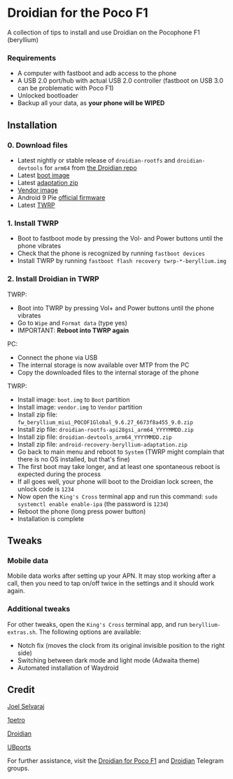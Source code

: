 # Droidian for the Poco F1
A collection of tips to install and use Droidian on the Pocophone F1 (beryllium)

### Requirements
- A computer with fastboot and adb access to the phone
- A USB 2.0 port/hub with actual USB 2.0 controller (fastboot on USB 3.0 can be problematic with Poco F1)
- Unlocked bootloader
- Backup all your data, as **your phone will be WIPED**

## Installation
### 0. Download files
- Latest nightly or stable release of `droidian-rootfs` and `droidian-devtools` for `arm64` from [the Droidian repo](https://github.com/droidian-images/rootfs-api28gsi-all/releases)
- Latest [boot image](https://github.com/Unofficial-droidian-for-pocof1/linux_android_xiaomi_beryllium/releases)
- Latest [adaptation zip](https://github.com/Unofficial-droidian-for-pocof1/android-recovery-beryllium-adaptation/releases)
- [Vendor image](https://github.com/ubports-beryllium/artifacts/releases/download/v3/vendor.img)
- Android 9 Pie [official firmware](https://xiaomifirmwareupdater.com/download/?file=fw_beryllium_miui_POCOF1Global_9.6.27_6673f8a455_9.0.zip)
- Latest [TWRP](https://dl.twrp.me/beryllium/)

### 1. Install TWRP 
- Boot to fastboot mode by pressing the Vol- and Power buttons until the phone vibrates
- Check that the phone is recognized by running `fastboot devices`
- Install TWRP by running `fastboot flash recovery twrp-*-beryllium.img`

### 2. Install Droidian in TWRP
TWRP:
- Boot into TWRP by pressing Vol+ and Power buttons until the phone vibrates
- Go to `Wipe` and `Format data` (type yes)
- IMPORTANT: **Reboot into TWRP again**

PC:
- Connect the phone via USB
- The internal storage is now available over MTP from the PC
- Copy the downloaded files to the internal storage of the phone

TWRP:
- Install image: `boot.img` to `Boot` partition
- Install image: `vendor.img` to `Vendor` partition
- Install zip file: `fw_beryllium_miui_POCOF1Global_9.6.27_6673f8a455_9.0.zip`
- Install zip file: `droidian-rootfs-api28gsi_arm64_YYYYMMDD.zip` 
- Install zip file: `droidian-devtools_arm64_YYYYMMDD.zip`
- Install zip file: `android-recovery-beryllium-adaptation.zip`
- Go back to main menu and reboot to `System` (TWRP might complain that there is no OS installed, but that's fine)
- The first boot may take longer, and at least one spontaneous reboot is expected during the process
- If all goes well, your phone will boot to the Droidian lock screen, the unlock code is `1234`
- Now open the `King's Cross` terminal app and run this command: `sudo systemctl enable enable-ipa` (the password is `1234`)
- Reboot the phone (long press power button)
- Installation is complete

## Tweaks
### Mobile data
Mobile data works after setting up your APN. It may stop working after a call, then you need to tap on/off twice in the settings and it should work again.

### Additional tweaks
For other tweaks, open the `King's Cross` terminal app, and run `beryllium-extras.sh`.
The following options are available:
- Notch fix (moves the clock from its original invisible position to the right side)
- Switching between dark mode and light mode (Adwaita theme)
- Automated installation of Waydroid

## Credit
[Joel Selvaraj](https://github.com/joelselvaraj)

[1petro](https://github.com/1petro)

[Droidian](http://droidian.org/)

[UBports](https://ubuntu-touch.io/)


For further assistance, visit the [Droidian for Poco F1](https://t.me/pocof1droidian) and [Droidian](https://t.me/droidianlinux) Telegram groups.
